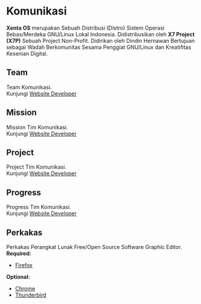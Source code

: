# Komunikasi
**Xenta OS** merupakan Sebuah Distribusi (Distro) Sistem Operasi Bebas/Merdeka GNU/Linux Lokal Indonesia.
Didistribusikan oleh **X7 Project (X7P)** Sebuah Project Non-Profit.
Didirikan oleh Dindin Hernawan Bertujuan sebagai Wadah Berkomunitas Sesama Penggiat GNU/Linux dan Kreatifitas Kesenian Digital.  

## Team
Team Komunikasi.  
Kunjungi [Website Developer](http://dev.xentaos.org/team.html)

## Mission
Mission Tim Komunikasi.  
Kunjungi [Website Developer](http://dev.xentaos.org/mission.html)

## Project
Project Tim Komunikasi.  
Kunjungi [Website Developer](http://dev.xentaos.org/project.html)

## Progress
Progress Tim Komunikasi.  
Kunjungi [Website Developer](http://dev.xentaos.org/progress.html)

## Perkakas
Perkakas Perangkat Lunak Free/Open Source Software Graphic Editor.  
**Required:**  
 * [Firefox](https://www.mozilla.org/id/firefox/)

**Optional:**  
 * [Chrome](https://www.google.com/chrome) 
 * [Thunderbird](https://www.mozilla.org/id/thunderbird/)
